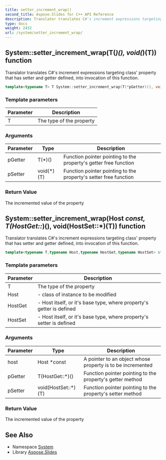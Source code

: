 ```yaml
---
title: setter_increment_wrap()
second_title: Aspose.Slides for C++ API Reference
description: Translator translates C#'s increment expressions targeting class' property that has setter and getter defined, into invocation of this function.
type: docs
weight: 2432
url: /system/setter_increment_wrap/
---
```

## System::setter_increment_wrap(T(*)(), void(*)(T)) function


Translator translates C#'s increment expressions targeting class' property that has setter and getter defined, into invocation of this function.

```cpp
template<typename T> T System::setter_increment_wrap(T(*pGetter)(), void(*pSetter)(T))
```


### Template parameters

| Parameter | Description |
| --- | --- |
| T | The type of the property |

### Arguments

| Parameter | Type | Description |
| --- | --- | --- |
| pGetter | T(*)() | Function pointer pointing to the property's getter free function |
| pSetter | void(*)(T) | Function pointer pointing to the property's setter free function |

### Return Value

The incremented value of the property

## System::setter_increment_wrap(Host *const, T(HostGet::*)(), void(HostSet::*)(T)) function


Translator translates C#'s increment expressions targeting class' property that has setter and getter defined, into invocation of this function.

```cpp
template<typename T,typename Host,typename HostGet,typename HostSet> std::enable_if<std::is_base_of<HostGet, Host>::value &&std::is_base_of<HostSet, Host>::value, T>::type System::setter_increment_wrap(Host *const host, T(HostGet::*pGetter)(), void(HostSet::*pSetter)(T))
```


### Template parameters

| Parameter | Description |
| --- | --- |
| T | The type of the property |
| Host | - class of instance to be modified |
| HostGet | - Host itself, or it's base type, where property's getter is defined |
| HostSet | - Host itself, or it's base type, where property's setter is defined |

### Arguments

| Parameter | Type | Description |
| --- | --- | --- |
| host | Host *const | A pointer to an object whose property is to be incremented |
| pGetter | T(HostGet::*)() | Function pointer pointing to the property's getter method |
| pSetter | void(HostSet::*)(T) | Function pointer pointing to the property's setter method |

### Return Value

The incremented value of the property

## See Also

* Namespace [System](../)
* Library [Aspose.Slides](../../)